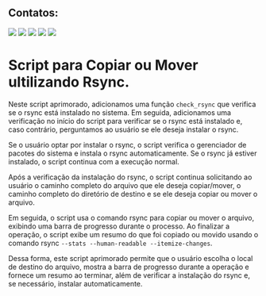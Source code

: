 ## Contatos:
<div>
<a href="https://www.youtube.com/@wanderleipereira8030" target="_blank"><img src="https://img.shields.io/badge/YouTube-FF0000?style=for-the-badge&logo=youtube&logoColor=white" target="_blank"></a>
<a href="https://instagram.com/wanderlei.rodrigo" target="_blank"><img src="https://img.shields.io/badge/-Instagram-%23E4405F?style=for-the-badge&logo=instagram&logoColor=white" target="_blank"></a>
<a href="https://www.twitch.tv/wander2583" target="_blank"><img src="https://img.shields.io/badge/Twitch-9146FF?style=for-the-badge&logo=twitch&logoColor=white" target="_blank"></a>
<a href = "mailto:wanderlei2583@gmail.com"><img src="https://img.shields.io/badge/Gmail-D14836?style=for-the-badge&logo=gmail&logoColor=white" target="_blank"></a>
<a href="https://www.linkedin.com/in/wanderleirpereira" target="_blank"><img src="https://img.shields.io/badge/-LinkedIn-%230077B5?style=for-the-badge&logo=linkedin&logoColor=white" target="_blank"></a>   
</div>

# Script para Copiar ou Mover ultilizando Rsync. 

Neste script aprimorado, adicionamos uma função `check_rsync` que verifica se o rsync está instalado no sistema. Em seguida, adicionamos uma verificação no início do script para verificar se o rsync está instalado e, caso contrário, perguntamos ao usuário se ele deseja instalar o rsync.

Se o usuário optar por instalar o rsync, o script verifica o gerenciador de pacotes do sistema e instala o rsync automaticamente. Se o rsync já estiver instalado, o script continua com a execução normal.

Após a verificação da instalação do rsync, o script continua solicitando ao usuário o caminho completo do arquivo que ele deseja copiar/mover, o caminho completo do diretório de destino e se ele deseja copiar ou mover o arquivo.

Em seguida, o script usa o comando rsync para copiar ou mover o arquivo, exibindo uma barra de progresso durante o processo. Ao finalizar a operação, o script exibe um resumo do que foi copiado ou movido usando o comando rsync `--stats --human-readable --itemize-changes`.

Dessa forma, este script aprimorado permite que o usuário escolha o local de destino do arquivo, mostra a barra de progresso durante a operação e fornece um resumo ao terminar, além de verificar a instalação do rsync e, se necessário, instalar automaticamente.

